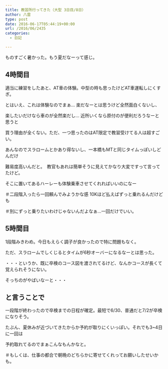 ```yaml
---
title: 教習所行ってきた（大型 3日目/8日）
author: 八雲
type: post
date: 2016-06-17T05:44:19+00:00
url: /2016/06/2435
categories:
  - 日記

---
```

ものすごく暑かった。もう夏だなーって感じ。

## 4時間目

適当に練習をしたあと、AT車の体験。中型の時も思ったけどAT車運転しにくすぎ。
  
とはいえ、これは体験なのでまぁ… 楽だなーとは思うけど全然面白くないし、
  
楽したいだけなら車のが全然楽だし… 近所いくなら原付のが便利だろうなーと思うと
  
買う理由が全くない。ただ、一つ思ったのはAT限定で教習受けてる人は超すごい。
  
あんなのでスラロームとかあり得ないし、一本橋もMTと同じタイムっぽいしどんだけ
  
難易度高いんだと。　教官もあれは簡単そうに見えてかなり大変ですって言ってたけど。
  
そこに置いてあるハーレーも体験乗車させてくれればいいのになー
  
＃二段階入ったら一回頼んでみようかな感 10Kほど払えばずっと乗れるんだけども
  
＃別にずっと乗りたいわけじゃないんだよなぁ…一回だけでいい。

## 5時間目

1段階みきわめ。今日もえらく調子が良かったので特に問題もなく。
  
ただ、スラロームでしくじるとタイムが6秒オーバーになるなーとは思った。
  
・・・というか、既に卒検のコース図を渡されてるけど、なんかコースが長くて覚えられそうにない。
  
そっちのがやばいなーと・・・

## と言うことで

一段階が終わったので卒検までの日程が確定。最短で6/30、普通だと7/2が卒検になりそう。
  
たぶん、夏休みが近づいてきたからか予約が取りにくいっぽい。それでも3~4日に一回は
  
予約取れてるのでまぁこんなもんかなと。
  
＃もしくは、仕事の都合で朝晩のどちらかに寄せてくれってお願いしたせいかも。